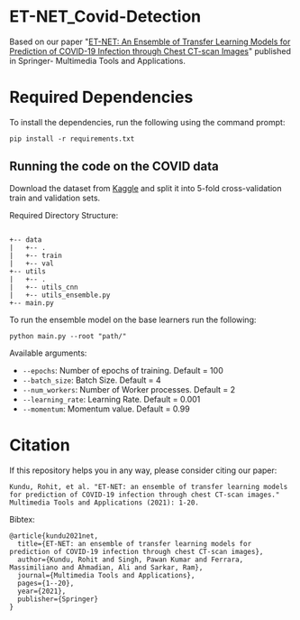 # ET-NET_Covid-Detection
Based on our paper "[ET-NET: An Ensemble of Transfer Learning Models for Prediction of COVID-19 Infection through Chest CT-scan Images](https://doi.org/10.1007/s11042-021-11319-8)" published in Springer- Multimedia Tools and Applications.

# Required Dependencies

To install the dependencies, run the following using the command prompt:

`pip install -r requirements.txt`

## Running the code on the COVID data
Download the dataset from [Kaggle](https://www.kaggle.com/plameneduardo/sarscov2-ctscan-dataset) and split it into 5-fold cross-validation train and validation sets.

Required Directory Structure:
```

+-- data
|   +-- .
|   +-- train
|   +-- val
+-- utils
|   +-- .
|   +-- utils_cnn
|   +-- utils_ensemble.py
+-- main.py

```
To run the ensemble model on the base learners run the following:

`python main.py --root "path/"`

Available arguments:
- `--epochs`: Number of epochs of training. Default = 100
- `--batch_size`: Batch Size. Default = 4
- `--num_workers`: Number of Worker processes. Default = 2
- `--learning_rate`: Learning Rate. Default = 0.001
- `--momentum`: Momentum value. Default = 0.99

# Citation
If this repository helps you in any way, please consider citing our paper:
```
Kundu, Rohit, et al. "ET-NET: an ensemble of transfer learning models for prediction of COVID-19 infection through chest CT-scan images." Multimedia Tools and Applications (2021): 1-20.
```
Bibtex:
```
@article{kundu2021net,
  title={ET-NET: an ensemble of transfer learning models for prediction of COVID-19 infection through chest CT-scan images},
  author={Kundu, Rohit and Singh, Pawan Kumar and Ferrara, Massimiliano and Ahmadian, Ali and Sarkar, Ram},
  journal={Multimedia Tools and Applications},
  pages={1--20},
  year={2021},
  publisher={Springer}
}
```
